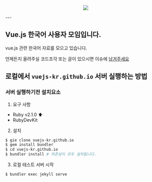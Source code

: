 <p align = "center">
<img src="https://vuejs.org/images/logo.png"/>
</p>
---

## Vue.js 한국어 사용자 모임입니다.

vue.js 관련 한국어 자료를 모으고 있습니다.

언제든지 올려주실 코드조각 또는 글이 있으시면 이슈에 [남겨주세요](https://github.com/vuejs-kr/vuejs-kr.github.io/issues/new)

## 로컬에서 `vuejs-kr.github.io` 서버 실행하는 방법

### 서버 실행하기전 설치요소

1. 요구 사항

- Ruby v2.1.0 :arrow_up:
- RubyDevKit

2. 설치

```bash
$ gie clone vuejs-kr.github.io
$ gem install bundler
$ cd vuejs-kr.github.io
$ bundler install # 의존성이 모두 설치됩니다.
```

3. 로컬 테스트 서버 시작

```
$ bundler exec jekyll serve
```
